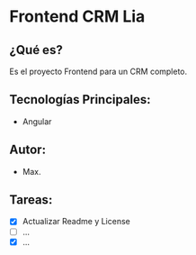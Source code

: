 # Frontend CRM Lia
## ¿Qué es?
Es el proyecto Frontend para un CRM completo.

## Tecnologías Principales:
* Angular

## Autor:
* Max.

## Tareas:
- [x] Actualizar Readme y License
- [ ] ...
- [x] ...
